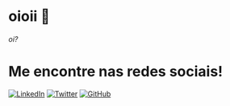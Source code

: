 # oioii 👋
###### oi?
# Me encontre nas redes sociais!

[![LinkedIn](https://img.shields.io/badge/LinkedIn-0A66C2?logo=linkedin&logoColor=white)](https://www.linkedin.com/in/seu-usuario/)
[![Twitter](https://img.shields.io/badge/Twitter-1DA1F2?logo=twitter&logoColor=white)](https://twitter.com/seu-usuario)
[![GitHub](https://img.shields.io/badge/GitHub-181717?logo=github&logoColor=white)](https://github.com/seu-usuario)



